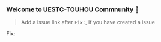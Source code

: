 ### Welcome to UESTC-TOUHOU Commnunity 👏

> Add a issue link after `Fix:`, if you have created a issue

Fix: 
